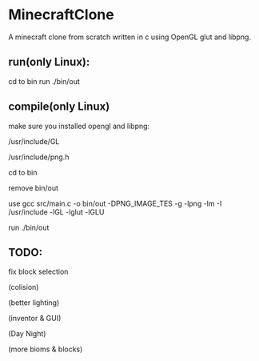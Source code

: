 # MinecraftClone

A minecraft clone from scratch written in c using OpenGL glut and libpng.

## run(only Linux):
cd to bin
run ./bin/out

## compile(only Linux)
make sure you installed opengl and libpng:

/usr/include/GL

/usr/include/png.h


cd to bin

remove bin/out

use gcc src/main.c -o bin/out -DPNG_IMAGE_TES -g -lpng -lm -I /usr/include -lGL -lglut -lGLU

run ./bin/out

## TODO:
fix block selection

(colision)

(better lighting)

(inventor & GUI)

(Day Night)

(more bioms & blocks)

